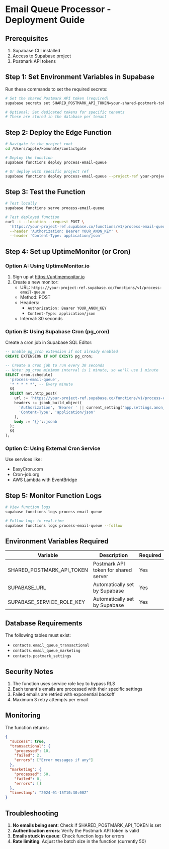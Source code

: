 # Email Queue Processor - Deployment Guide

## Prerequisites
1. Supabase CLI installed
2. Access to Supabase project
3. Postmark API tokens

## Step 1: Set Environment Variables in Supabase

Run these commands to set the required secrets:

```bash
# Set the shared Postmark API token (required)
supabase secrets set SHARED_POSTMARK_API_TOKEN=your-shared-postmark-token

# Optional: Set dedicated tokens for specific tenants
# These are stored in the database per tenant
```

## Step 2: Deploy the Edge Function

```bash
# Navigate to the project root
cd /Users/apple/komunate/contactgate

# Deploy the function
supabase functions deploy process-email-queue

# Or deploy with specific project ref
supabase functions deploy process-email-queue --project-ref your-project-ref
```

## Step 3: Test the Function

```bash
# Test locally
supabase functions serve process-email-queue

# Test deployed function
curl -i --location --request POST \
  'https://your-project-ref.supabase.co/functions/v1/process-email-queue' \
  --header 'Authorization: Bearer YOUR_ANON_KEY' \
  --header 'Content-Type: application/json'
```

## Step 4: Set up UptimeMonitor (or Cron)

### Option A: Using UptimeMonitor.io

1. Sign up at https://uptimemonitor.io
2. Create a new monitor:
   - URL: `https://your-project-ref.supabase.co/functions/v1/process-email-queue`
   - Method: POST
   - Headers: 
     - `Authorization: Bearer YOUR_ANON_KEY`
     - `Content-Type: application/json`
   - Interval: 30 seconds

### Option B: Using Supabase Cron (pg_cron)

Create a cron job in Supabase SQL Editor:

```sql
-- Enable pg_cron extension if not already enabled
CREATE EXTENSION IF NOT EXISTS pg_cron;

-- Create a cron job to run every 30 seconds
-- Note: pg_cron minimum interval is 1 minute, so we'll use 1 minute
SELECT cron.schedule(
  'process-email-queue',
  '* * * * *', -- Every minute
  $$
  SELECT net.http_post(
    url := 'https://your-project-ref.supabase.co/functions/v1/process-email-queue',
    headers := jsonb_build_object(
      'Authorization', 'Bearer ' || current_setting('app.settings.anon_key'),
      'Content-Type', 'application/json'
    ),
    body := '{}'::jsonb
  );
  $$
);
```

### Option C: Using External Cron Service

Use services like:
- EasyCron.com
- Cron-job.org
- AWS Lambda with EventBridge

## Step 5: Monitor Function Logs

```bash
# View function logs
supabase functions logs process-email-queue

# Follow logs in real-time
supabase functions logs process-email-queue --follow
```

## Environment Variables Required

| Variable | Description | Required |
|----------|-------------|----------|
| SHARED_POSTMARK_API_TOKEN | Postmark API token for shared server | Yes |
| SUPABASE_URL | Automatically set by Supabase | Yes |
| SUPABASE_SERVICE_ROLE_KEY | Automatically set by Supabase | Yes |

## Database Requirements

The following tables must exist:
- `contacts.email_queue_transactional`
- `contacts.email_queue_marketing`
- `contacts.postmark_settings`

## Security Notes

1. The function uses service role key to bypass RLS
2. Each tenant's emails are processed with their specific settings
3. Failed emails are retried with exponential backoff
4. Maximum 3 retry attempts per email

## Monitoring

The function returns:
```json
{
  "success": true,
  "transactional": {
    "processed": 10,
    "failed": 2,
    "errors": ["Error messages if any"]
  },
  "marketing": {
    "processed": 50,
    "failed": 0,
    "errors": []
  },
  "timestamp": "2024-01-15T10:30:00Z"
}
```

## Troubleshooting

1. **No emails being sent**: Check if SHARED_POSTMARK_API_TOKEN is set
2. **Authentication errors**: Verify the Postmark API token is valid
3. **Emails stuck in queue**: Check function logs for errors
4. **Rate limiting**: Adjust the batch size in the function (currently 50)
